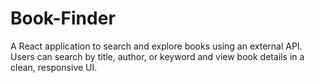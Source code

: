 # Book-Finder
A React application  to search and explore books using an external API. Users can search by title, author, or keyword and view book details in a clean, responsive UI.
